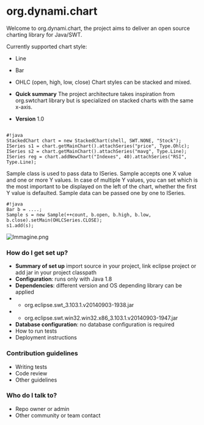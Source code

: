 # org.dynami.chart #
Welcome to org.dynami.chart, the project aims to deliver an open source charting library for Java/SWT.

Currently supported chart style:
* Line
* Bar
* OHLC (open, high, low, close)
Chart styles can be stacked and mixed.

* **Quick summary**
The project architecture takes inspiration from org.swtchart library but is specialized on stacked charts with the same x-axis.

* **Version** 1.0


```

#!java
StackedChart chart = new StackedChart(shell, SWT.NONE, "Stock");
ISeries s1 = chart.getMainChart().attachSeries("price", Type.Ohlc);
ISeries s2 = chart.getMainChart().attachSeries("mavg", Type.Line);
ISeries reg = chart.addNewChart("Indexes", 40).attachSeries("RSI", Type.Line);
```
Sample class is used to pass data to ISeries. Sample accepts one X value and one or more Y values. In case of multiple Y values, you can set which is the most important to be displayed on the left of the chart, whether the first Y value is defaulted.
Sample data can be passed one by one to ISeries.

```
#!java
Bar b = ....;
Sample s = new Sample(++count, b.open, b.high, b.low, b.close).setMain(OHLCSeries.CLOSE);
s1.add(s);
```

![Immagine.png](https://bitbucket.org/repo/nXnGpG/images/3968628160-Immagine.png)

### How do I get set up? ###

* **Summary of set up** import source in your project, link eclipse project or add jar in your project classpath
* **Configuration**: runs only with Java 1.8
* **Dependencies**: different version and OS depending library can be applied
* * org.eclipse.swt_3.103.1.v20140903-1938.jar
* * org.eclipse.swt.win32.win32.x86_3.103.1.v20140903-1947.jar
* **Database configuration**: no database configuration is required
* How to run tests
* Deployment instructions

### Contribution guidelines ###

* Writing tests
* Code review
* Other guidelines

### Who do I talk to? ###

* Repo owner or admin
* Other community or team contact
